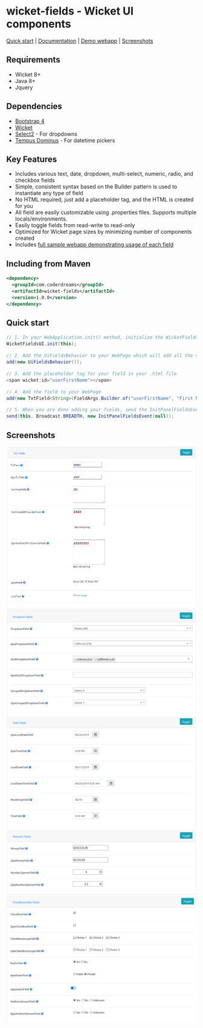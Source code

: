 # wicket-fields - Wicket UI components

[Quick start](https://github.com/RomanSery/wicket-ui-fields#quick-start) | [Documentation](https://github.com/RomanSery/wicket-ui-fields/wiki) | [Demo webapp](https://github.com/RomanSery/wicket-ui-fields/tree/master/wicket-fields-demo) | [Screenshots](https://github.com/RomanSery/wicket-ui-fields#screenshots)

## Requirements

* Wicket 8+  
* Java 8+  
* Jquery

## Dependencies

* [Bootstrap 4](https://getbootstrap.com/)  
* [Wicket](https://wicket.apache.org/)  
* [Select2](https://select2.org/) - For dropdowns
* [Tempus Dominus](https://tempusdominus.github.io/bootstrap-4/) - For datetime pickers


## Key Features

* Includes various text, date, dropdown, multi-select, numeric, radio, and checkbox fields
* Simple, consistent syntax based on the Builder pattern is used to instantiate any type of field  
* No HTML required, just add a placeholder tag, and the HTML is created for you  
* All field are easily customizable using .properties files.  Supports multiple locals/environments.
* Easily toggle fields from read-write to read-only 
* Optimized for Wicket page sizes by minimizing number of components created
* Includes [full sample webapp demonstrating usage of each field](https://github.com/RomanSery/wicket-ui-fields/tree/master/wicket-fields-demo)

## Including from Maven

```xml
<dependency>
  <groupId>com.coderdreams</groupId>
  <artifactId>wicket-fields</artifactId>
  <version>1.0.0</version>
</dependency>
```

## Quick start

```java
// 1. In your WebApplication.init() method, initialize the WicketFieldsUI library
WicketFieldsUI.init(this);
```

```java
// 2. Add the UiFieldsBehavior to your WebPage which will add all the neccessary resources
add(new UiFieldsBehavior());
```

```java
// 3. Add the placeholder tag for your field in your .html file
<span wicket:id="userFirstName"></span>
```

```java
// 4. Add the field to your WebPage
add(new TxtField<String>(FieldArgs.Builder.of("userFirstName", "First Name", LambdaModel.of(user::getFirstName, formData::setFirstName)).build()));
```

```java
// 5. When you are done adding your fields, send the InitPanelFieldsEvent event to notify them to init themselves
send(this, Broadcast.BREADTH, new InitPanelFieldsEvent(null));
```

## Screenshots

![Alt text](wicket-fields-demo/src/main/webapp/screenshots/txt_fields.png)
![Alt text](wicket-fields-demo/src/main/webapp/screenshots/dropdown_fields.png)
![Alt text](wicket-fields-demo/src/main/webapp/screenshots/date_fields.png)
![Alt text](wicket-fields-demo/src/main/webapp/screenshots/numeric_fields.png)
![Alt text](wicket-fields-demo/src/main/webapp/screenshots/bool_fields.png)
